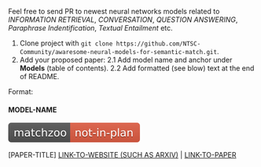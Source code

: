 Feel free to send PR to newest neural networks models related to *INFORMATION RETRIEVAL*, *CONVERSATION*, *QUESTION ANSWERING*, *Paraphrase Indentification*, *Textual Entailment* etc.

1. Clone project with `git clone https://github.com/NTSC-Community/awaresome-neural-models-for-semantic-match.git`.
2. Add your proposed paper:
    2.1 Add model name and anchor under **Models** (table of contents).
    2.2 Add formatted (see blow) text at the end of README.

Format:

#### MODEL-NAME
![status](artworks/not-in-plan.svg)

[PAPER-TITLE]
[LINK-TO-WEBSITE (SUCH AS ARXIV)]() | [LINK-TO-PAPER]()
